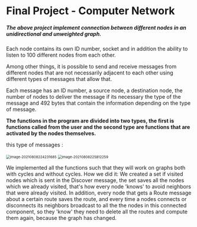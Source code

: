 # Final Project - Computer Network

##### The above project implement connection between different nodes in an unidirectional and unweighted graph.
Each node contains its own ID number, socket and in addition the ability to listen to 100 different nodes from each other.

Among other things, it is possible to send and receive messages from different nodes that are not necessarily adjacent to each other using different types of messages that allow that.

Each message has an ID number, a source node, a destination node, the number of nodes to deliver the message if its necessary the type of the message and 492 bytes that contain the information depending on the type of message.



**The functions in the program are divided into two types, the first is functions called from the user and the second type are functions that are activated by the nodes themselves.**

this type of messages :



<img src="C:\Users\dolev\AppData\Roaming\Typora\typora-user-images\image-20210808224231685.png" alt="image-20210808224231685" style="zoom:67%;" />

<img src="C:\Users\dolev\AppData\Roaming\Typora\typora-user-images\image-20210808225812259.png" alt="image-20210808225812259" style="zoom:67%;" />

We implemented all the functions such that they will work on graphs both with cycles and without cycles.
How we did it:
We created a set if visited nodes which is sent in the Discover message, the set saves all the nodes which we already visited, that's how every node 'knows' to avoid neighbors that were
already visited.
In addition, every node that gets a Route message about a certain route saves the route, and every time a nodes connects or disconnects its neighbors broadcast to all the the nodes in 
this connected component, so they 'know' they need to delete all the routes and compute them again, because the graph has changed.



